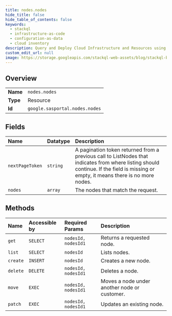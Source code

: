```yaml
---
title: nodes.nodes
hide_title: false
hide_table_of_contents: false
keywords:
  - stackql
  - infrastructure-as-code
  - configuration-as-data
  - cloud inventory
description: Query and Deploy Cloud Infrastructure and Resources using SQL
custom_edit_url: null
image: https://storage.googleapis.com/stackql-web-assets/blog/stackql-blog-post-featured-image.png
---
```

  
    

## Overview
<table><tbody>
<tr><td><b>Name</b></td><td><code>nodes.nodes</code></td></tr>
<tr><td><b>Type</b></td><td>Resource</td></tr>
<tr><td><b>Id</b></td><td><code>google.sasportal.nodes.nodes</code></td></tr>
</tbody></table>

## Fields
| Name | Datatype | Description |
|:-----|:---------|:------------|
| `nextPageToken` | `string` | A pagination token returned from a previous call to ListNodes that indicates from where listing should continue. If the field is missing or empty, it means there is no more nodes. |
| `nodes` | `array` | The nodes that match the request. |
## Methods
| Name | Accessible by | Required Params | Description |
|:-----|:--------------|:----------------|:------------|
| `get` | `SELECT` | `nodesId, nodesId1` | Returns a requested node. |
| `list` | `SELECT` | `nodesId` | Lists nodes. |
| `create` | `INSERT` | `nodesId` | Creates a new node. |
| `delete` | `DELETE` | `nodesId, nodesId1` | Deletes a node. |
| `move` | `EXEC` | `nodesId, nodesId1` | Moves a node under another node or customer. |
| `patch` | `EXEC` | `nodesId, nodesId1` | Updates an existing node. |
